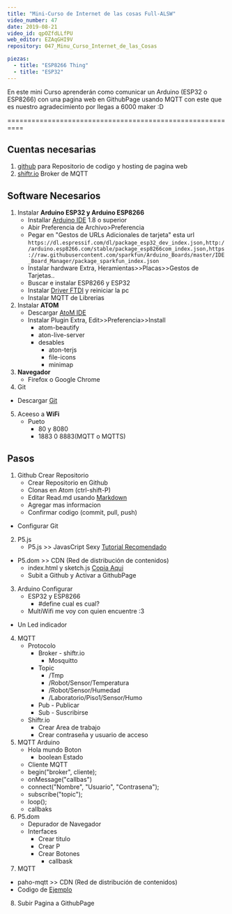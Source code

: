```yaml
---
title: "Mini-Curso de Internet de las cosas Full-ALSW"
video_number: 47
date: 2019-08-21
video_id: qpOZfdLLfPU
web_editor: EZAqGHI9V
repository: 047_Minu_Curso_Internet_de_las_Cosas

piezas:
  - title: "ESP8266 Thing"
  - title: "ESP32"
---
```


En este mini Curso aprenderán como comunicar un Arduino (ESP32 o ESP8266) con una pagina web en GithubPage usando MQTT con este que es nuestro agradecimiento por llegas a 6000 maker :D

==========================================================

## Cuentas necesarias

1. [github](https://github.com/) para Repositorio de codigo y hosting de pagina web
2. [shiftr.io](https://shiftr.io/) Broker de MQTT

## Software Necesarios

1. Instalar **Arduino ESP32 y Arduino ESP8266**
	* Installar [Arduino IDE](http://www.arduino.cc/en/main/software) 1.8 o superior
	* Abir Preferencia de Archivo>Preferencia
	* Pegar en "Gestos de URLs Adicionales de tarjeta" esta url `https://dl.espressif.com/dl/package_esp32_dev_index.json,http://arduino.esp8266.com/stable/package_esp8266com_index.json,https://raw.githubusercontent.com/sparkfun/Arduino_Boards/master/IDE_Board_Manager/package_sparkfun_index.json`
	* Instalar hardware Extra, Heramientas>>Placas>>Gestos de Tarjetas..
	* Buscar e instalar ESP8266 y ESP32
	* Instalar [Driver FTDI](https://alsw.net/heramientas-para-trabajar-arduino/) y reiniciar la pc
	* Instalar MQTT de Librerias  
2. Instalar **ATOM**
	* Descargar [AtoM IDE](https://atom.io/)
	* Instalar Plugin Extra, Edit>>Preferencia>>Install
		* atom-beautify
		* aton-live-server
		* desables
			* aton-terjs
			* file-icons
			* minimap
3. **Navegador**
	*	Firefox o Google Chrome
4. Git
  * Descargar [Git](https://git-scm.com/)
5. Aceeso a **WiFi**
	* Pueto
		* 80 y 8080
		* 1883 0 8883(MQTT o MQTTS)

## Pasos

1. Github Crear Repositorio
	* Crear Repositorio en Github
	* Clonas en Atom (ctrl-shift-P)
	* Editar Read.md usando [Markdown](https://guides.github.com/features/mastering-markdown/)
	* Agregar mas informacion
	* Confirmar codigo (commit, pull, push)
  * Configurar Git
2. P5.js
	* P5.js >> JavasCript Sexy [Tutorial Recomendado](https://hello.p5js.org/)
  * P5.dom >> CDN (Red de distribución de contenidos)
	* index.html y sketch.js [Copia Aqui](https://p5js.org/get-started/)
	* Subit a Github y Activar a GithubPage
3. Arduino Configurar
	* ESP32 y ESP8266
		* #define cual es cual?
	* MultiWifi me voy con quien encuentre :3
  * Un Led indicador
4. MQTT
	* Protocolo
		* Broker - shiftr.io
			* Mosquitto
		* Topic
			* /Tmp
			* /Robot/Sensor/Temperatura
			* /Robot/Sensor/Humedad
			* /Laboratorio/Piso1/Sensor/Humo
		* Pub - Publicar
		* Sub - Suscribirse
	* Shiftr.io
		* Crear Area de trabajo
		* Crear contraseña y usuario de acceso
5. MQTT Arduino
	* Hola mundo Boton
		* boolean Estado
	* Cliente MQTT
	* begin("broker", cliente);
	* onMessage("callbas")
	* connect("Nombre", "Usuario", "Contrasena");
	* subscribe("topic");
	* loop();
	* callbaks
6. P5.dom
	* Depurador de Navegador
	* Interfaces
		* Crear titulo
		* Crear P
		* Crear Botones
			* callbask
7. MQTT
  * paho-mqtt >> CDN (Red de distribución de contenidos)
  * Codigo de [Ejemplo](https://github.com/eclipse/paho.mqtt.javascript)
8. Subir Pagina a GithubPage
